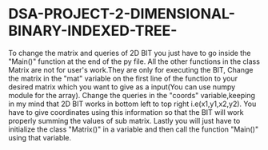 # DSA-PROJECT-2-DIMENSIONAL-BINARY-INDEXED-TREE-
To change the matrix and queries of 2D BIT you just have to go inside the "Main()" function at the end of the py file. 
All the other functions in the class Matrix are not for user's work.They are only for executing the BIT,
Change the matrix in the "mat" variable on the first line of the function to your desired matrix which you want to give as a input(You can use numpy module for the array).
Change the queries in the "coords" variable,keeping in my mind that 2D BIT works in bottom left to top right i.e(x1,y1,x2,y2).
You have to give coordinates using this information so that the BIT will work properly summing the values of sub matrix.
Lastly you will just have to initialize the class "Matrix()" in a variable and then call the function "Main()" using that variable.
